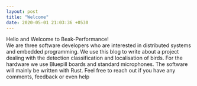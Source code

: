 ```yaml
---
layout: post
title: "Welcome"
date: 2020-05-01 21:03:36 +0530
---
```


Hello and Welcome to Beak-Performance!  
We are three software developers who are interested in distributed systems and embedded programming.
We use this blog to write about a project dealing with the detection classification and localisation of birds.
For the hardware we use Bluepill boards and standard microphones.
The software will mainly be written with Rust.
Feel free to reach out if you have any comments, feedback or even help
